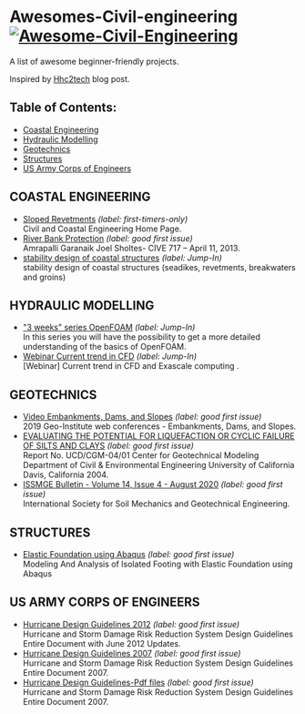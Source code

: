 # Awesomes-Civil-engineering [![Awesome-Civil-Engineering](https://cdn.rawgit.com/sindresorhus/awesome/d7305f38d29fed78fa85652e3a63e154dd8e8829/media/badge.svg)](https://github.com/hhc2tech/Awesomes-Civil-engineering)

A list of awesome beginner-friendly projects.

Inspired by [Hhc2tech](https://hhc2tech.blogspot.com/) blog post.

## Table of Contents:

- [Coastal Engineering](#Coastal-Engineering)
- [Hydraulic Modelling](#hydraulic-modelling)
- [Geotechnics](#geotechnics)
- [Structures](#structures)
- [US Army Corps of Engineers](#us-army-corps-of-engineers)
 

## COASTAL ENGINEERING

- [Sloped Revetments](https://legacy.essie.ufl.edu/~slinn/Structures/) _(label: first-timers-only)_ <br> Civil and Coastal Engineering Home Page.
- [River Bank Protection](https://www.engr.colostate.edu/~pierre/ce_old/classes/ce717/PPT%202013/River%20Bank%20Protection.pdf) _(label: good first issue)_ <br> Amrapalli Garanaik Joel Sholtes- CIVE 717 – April 11, 2013.
- [stability design of coastal structures](https://www.leovanrijn-sediment.com/papers/Stabilitystructures2015.pdf) _(label: Jump-In)_ <br> stability design of coastal structures (seadikes, revetments, breakwaters and groins)

## HYDRAULIC MODELLING

- ["3 weeks" series OpenFOAM](https://wiki.openfoam.com/index.php?title=%223_weeks%22_series&fbclid=IwAR3vEpRctLZljxO5pIhx3lbIADmqk81J9i3z_7O6aI-ileyT6277DH9D2u4#p-search) _(label: Jump-In)_ <br>In this series you will have the possibility to get a more detailed understanding of the basics of OpenFOAM.
- [Webinar Current trend in CFD](https://www.youtube.com/watch?v=GlsODjgkP2A&feature=youtu.be&fbclid=IwAR2U-xmTIgG4gt50hTEqNMNNMuiivL9LKxDQwaHTgFEb9IfVucojsHA-rXY) _(label: Jump-In)_ <br> [Webinar] Current trend in CFD and Exascale computing
.

## GEOTECHNICS

- [Video Embankments, Dams, and Slopes](https://www.youtube.com/watch?v=TQSdgeApTp4&t=587s&ab_channel=Geo-InstituteofASCE) _(label: good first issue)_ <br> 2019 Geo-Institute web conferences - Embankments, Dams, and Slopes.
- [EVALUATING THE POTENTIAL FOR LIQUEFACTION OR CYCLIC FAILURE OF SILTS AND CLAYS](https://faculty.engineering.ucdavis.edu/boulanger/wp-content/uploads/sites/71/2014/09/Boulanger_Idriss_CGM04-01_2004.pdf) _(label: good first issue)_ <br> Report No. UCD/CGM-04/01 Center for Geotechnical Modeling Department of Civil & Environmental Engineering University of California Davis, California 2004.
- [ISSMGE Bulletin - Volume 14, Issue 4 - August 2020](https://www.issmge.org/filemanager/article/795/ISSMGE_BULLETIN_2020_AUG_FINAL.pdf) _(label: good first issue)_ <br> International Society for Soil Mechanics and Geotechnical Engineering.

## STRUCTURES

- [Elastic Foundation using Abaqus](https://vimeo.com/165317041) _(label: good first issue)_ <br> Modeling And Analysis of Isolated Footing with Elastic Foundation using Abaqus

## US ARMY CORPS OF ENGINEERS

- [Hurricane Design Guidelines 2012](https://www.mvn.usace.army.mil/Missions/Engineering/Hurricane-Design-Guidelines/Hurricane-Design-Guidelines) _(label: good first issue)_ <br> Hurricane and Storm Damage Risk Reduction System Design Guidelines Entire Document with June 2012 Updates.
- [Hurricane Design Guidelines 2007](https://www.mvn.usace.army.mil/Missions/Engineering/Hurricane-Design-Guidelines) _(label: good first issue)_ <br> Hurricane and Storm Damage Risk Reduction System Design Guidelines Entire Document 2007.
- [Hurricane Design Guidelines-Pdf files](https://www.mvn.usace.army.mil/Portals/56/docs/engineering/HurrGuide/HSDRRS_Design_Guidelines_2007.pdf) _(label: good first issue)_ <br> Hurricane and Storm Damage Risk Reduction System Design Guidelines Entire Document 2007.
